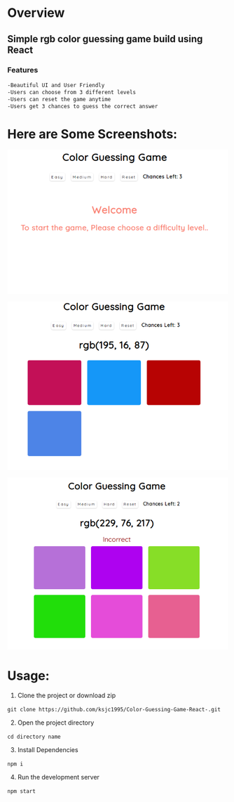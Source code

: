 # Overview

## Simple rgb color guessing game build using React

### Features

    -Beautiful UI and User Friendly
    -Users can choose from 3 different levels 
    -Users can reset the game anytime
    -Users get 3 chances to guess the correct answer

# Here are Some Screenshots: 

![Gamestart](./screenshots/start.png?raw=true)

![Easy](./screenshots/easy.png?raw=true)

![Incorrect](./screenshots/incorrect.png?raw=true)

# Usage: 

1) Clone the project or download zip

`git clone https://github.com/ksjc1995/Color-Guessing-Game-React-.git`
    
2) Open the project directory 
    
`cd directory name`
    
3) Install Dependencies
    
`npm i`

4) Run the development server
    
`npm start`

